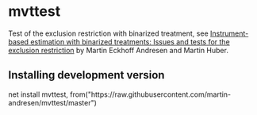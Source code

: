 # mvttest

Test of the exclusion restriction with binarized treatment, see <a href="https://drive.google.com/file/d/13OPistgXlfssC2q4Uszqw9c-BMxDjkHR/view">Instrument-based estimation with binarized treatments: Issues and tests for the exclusion restriction</a> by Martin Eckhoff Andresen and Martin Huber.

<h2>Installing development version</h2>
net install mvttest, from("https://raw.githubusercontent.com/martin-andresen/mvttest/master")
